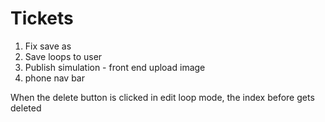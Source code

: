# Tickets

1. Fix save as 
2. Save loops to user
3. Publish simulation - front end upload image
4. phone nav bar

When the delete button is clicked in edit loop mode, the index before gets deleted
